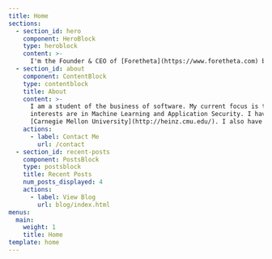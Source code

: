 ```yaml
---
title: Home
sections:
  - section_id: hero
    component: HeroBlock
    type: heroblock
    content: >-
      I'm the Founder & CEO of [Foretheta](https://www.foretheta.com) based out of Seattle, WA. Here is a [full list of projects I'm working on](https://danial.io/posts/projects-10fp/).
  - section_id: about
    component: ContentBlock
    type: contentblock
    title: About
    content: >-
      I am a student of the business of software. My current focus is trying to grow my software projects. My technical
      interests are in Machine Learning and Application Security. I have a Masters in Information Security from
      [Carnegie Mellon University](http://heinz.cmu.edu/). I also have a Bachelors in Computer Science from [LUMS](http://www.lums.edu.pk/).
    actions:
      - label: Contact Me
        url: /contact
  - section_id: recent-posts
    component: PostsBlock
    type: postsblock
    title: Recent Posts
    num_posts_displayed: 4
    actions:
      - label: View Blog
        url: blog/index.html
menus:
  main:
    weight: 1
    title: Home
template: home
---
```

